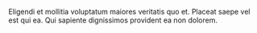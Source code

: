 Eligendi et mollitia voluptatum maiores veritatis quo et. Placeat saepe vel est qui ea. Qui sapiente dignissimos provident ea non dolorem.